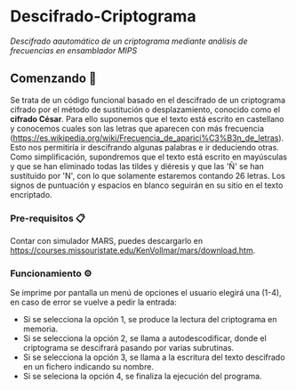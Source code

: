 # Descifrado-Criptograma
_Descifrado aautomático de  un criptograma mediante análisis de frecuencias en ensamblador MIPS_



## Comenzando 🚀
Se trata de un código funcional basado en el descifrado de un criptograma cifrado por el método de sustitución o desplazamiento, conocido como el **cifrado César**. Para ello suponemos que el texto está escrito en castellano y conocemos cuales son las letras que aparecen con más frecuencia (https://es.wikipedia.org/wiki/Frecuencia_de_aparici%C3%B3n_de_letras). Esto nos permitiría ir descifrando algunas palabras e ir deduciendo otras. Como simplificación, supondremos que el texto está escrito en mayúsculas y que se han eliminado todas las tildes y diéresis y que las 'Ñ' se han sustituido por 'N', con lo que solamente estaremos contando 26 letras. Los signos de puntuación y espacios en blanco seguirán en su sitio en el texto encriptado.

### Pre-requisitos 📋
Contar con simulador MARS, puedes descargarlo en https://courses.missouristate.edu/KenVollmar/mars/download.htm.


### Funcionamiento ⚙️
Se imprime por pantalla un menú de opciones el usuario elegirá una (1-4), en caso de error se vuelve a pedir la entrada:
- Si se selecciona la opción 1, se produce la  lectura del criptograma en memoria.
- Si se selecciona la opción 2, se llama a autodescodificar, donde el criptograma se descifrará pasando por varias subrutinas.
- Si se selecciona la opción 3, se llama a la escritura del texto descifrado en un fichero indicando su nombre.
- Si se seleciona la opción 4, se finaliza la  ejecución del programa.
